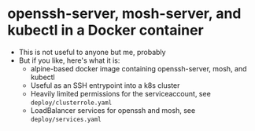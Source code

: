 # openssh-server, mosh-server, and kubectl in a Docker container

- This is not useful to anyone but me, probably
- But if you like, here's what it is:
    - alpine-based docker image containing openssh-server, mosh, and kubectl
    - Useful as an SSH entrypoint into a k8s cluster
    - Heavily limited permissions for the serviceaccount, see `deploy/clusterrole.yaml`
    - LoadBalancer services for openssh and mosh, see `deploy/services.yaml`
